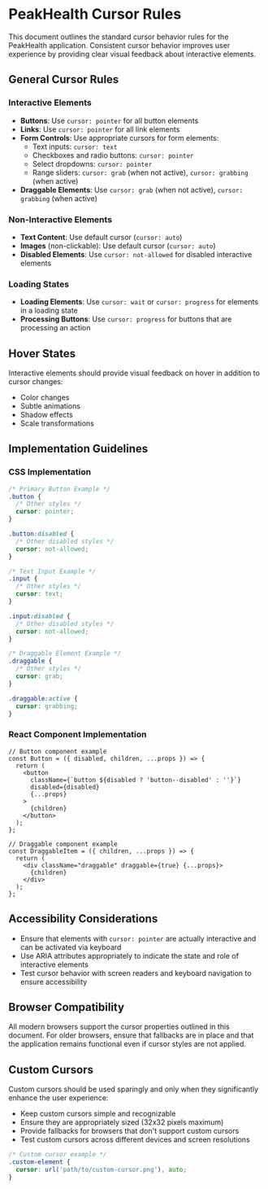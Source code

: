 # PeakHealth Cursor Rules

This document outlines the standard cursor behavior rules for the PeakHealth application. Consistent cursor behavior improves user experience by providing clear visual feedback about interactive elements.

## General Cursor Rules

### Interactive Elements

- **Buttons**: Use `cursor: pointer` for all button elements
- **Links**: Use `cursor: pointer` for all link elements
- **Form Controls**: Use appropriate cursors for form elements:
  - Text inputs: `cursor: text`
  - Checkboxes and radio buttons: `cursor: pointer`
  - Select dropdowns: `cursor: pointer`
  - Range sliders: `cursor: grab` (when not active), `cursor: grabbing` (when active)
- **Draggable Elements**: Use `cursor: grab` (when not active), `cursor: grabbing` (when active)

### Non-Interactive Elements

- **Text Content**: Use default cursor (`cursor: auto`)
- **Images** (non-clickable): Use default cursor (`cursor: auto`)
- **Disabled Elements**: Use `cursor: not-allowed` for disabled interactive elements

### Loading States

- **Loading Elements**: Use `cursor: wait` or `cursor: progress` for elements in a loading state
- **Processing Buttons**: Use `cursor: progress` for buttons that are processing an action

## Hover States

Interactive elements should provide visual feedback on hover in addition to cursor changes:

- Color changes
- Subtle animations
- Shadow effects
- Scale transformations

## Implementation Guidelines

### CSS Implementation

```css
/* Primary Button Example */
.button {
  /* Other styles */
  cursor: pointer;
}

.button:disabled {
  /* Other disabled styles */
  cursor: not-allowed;
}

/* Text Input Example */
.input {
  /* Other styles */
  cursor: text;
}

.input:disabled {
  /* Other disabled styles */
  cursor: not-allowed;
}

/* Draggable Element Example */
.draggable {
  /* Other styles */
  cursor: grab;
}

.draggable:active {
  cursor: grabbing;
}
```

### React Component Implementation

```tsx
// Button component example
const Button = ({ disabled, children, ...props }) => {
  return (
    <button
      className={`button ${disabled ? 'button--disabled' : ''}`}
      disabled={disabled}
      {...props}
    >
      {children}
    </button>
  );
};

// Draggable component example
const DraggableItem = ({ children, ...props }) => {
  return (
    <div className="draggable" draggable={true} {...props}>
      {children}
    </div>
  );
};
```

## Accessibility Considerations

- Ensure that elements with `cursor: pointer` are actually interactive and can be activated via keyboard
- Use ARIA attributes appropriately to indicate the state and role of interactive elements
- Test cursor behavior with screen readers and keyboard navigation to ensure accessibility

## Browser Compatibility

All modern browsers support the cursor properties outlined in this document. For older browsers, ensure that fallbacks are in place and that the application remains functional even if cursor styles are not applied.

## Custom Cursors

Custom cursors should be used sparingly and only when they significantly enhance the user experience:

- Keep custom cursors simple and recognizable
- Ensure they are appropriately sized (32x32 pixels maximum)
- Provide fallbacks for browsers that don't support custom cursors
- Test custom cursors across different devices and screen resolutions

```css
/* Custom cursor example */
.custom-element {
  cursor: url('path/to/custom-cursor.png'), auto;
}
```
